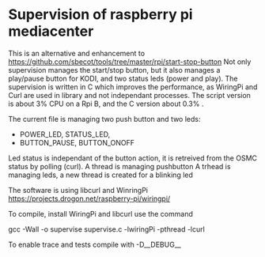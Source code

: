 # Supervision of raspberry pi mediacenter

This is an alternative and enhancement to https://github.com/sbecot/tools/tree/master/rpi/start-stop-button 
Not only supervision manages the start/stop button, but it also manages a play/pause button for KODI, and two status leds (power and play).
The supervision is written in C which improves the performance, as WiringPi and Curl are used in library and not independant processes. The script version is about 3% CPU on a Rpi B, and the C version about 0.3% .

The current file is managing two push button and two leds:
 * POWER_LED, STATUS_LED, 
 * BUTTON_PAUSE, BUTTON_ONOFF

Led status is independant of the button action, it is retreived from the OSMC status by polling (curl).
A thread is managing pushbutton
A trhead is managing leds, a new thread is created for a blinking led


The software is using libcurl and WinringPi https://projects.drogon.net/raspberry-pi/wiringpi/


To compile, install WiringPi and libcurl use the command

gcc -Wall -o supervise supervise.c -lwiringPi -pthread -lcurl

To enable trace and tests compile with -D__DEBUG__



